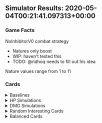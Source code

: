 ## Simulator Results: 2020-05-04T00:21:41.097313+00:00

### Game Facts
NoInhibitorV0 combat strategy
- Natures only boost
- WIP: haven't tested this
- TODO: @ridhoq needs to fill out his idea

Nature values range from 1 to 11

### Cards

<details><summary>Baselines</summary>

#### Baseline HP with no investment (B-tier cursed clown)

Nature | Value | Stat | Value 
------ | --- | ---- | --- 
**stupid** | 1 | **HP** | 1
**baby** | 1 | **EVA** | 0%
**clown** | 6 | **ARMOR** | 5
**horny** | 4 | **DMG** | 31
**cursed** | 4 | **CRIT** | 27%
**feral** | 3 | **SPEED** | 20.8


#### Baseline DMG with no investment (B-tier feral clown)

Nature | Value | Stat | Value 
------ | --- | ---- | --- 
**stupid** | 3 | **HP** | 21
**baby** | 2 | **EVA** | 9%
**clown** | 6 | **ARMOR** | 5
**horny** | 1 | **DMG** | 1
**cursed** | 1 | **CRIT** | 0%
**feral** | 6 | **SPEED** | 50.5


</details>

<details><summary>HP Simulations</summary>

#### Lowest Possible HP in the game (B-tier horny baby)

Nature | Value | Stat | Value 
------ | --- | ---- | --- 
**stupid** | 1 | **HP** | 1
**baby** | 11 | **EVA** | 90%
**clown** | 1 | **ARMOR** | 0
**horny** | 4 | **DMG** | 31
**cursed** | 1 | **CRIT** | 0%
**feral** | 1 | **SPEED** | 1.0


#### Really Unlucky HP example (B-tier stupid and feral)

Nature | Value | Stat | Value 
------ | --- | ---- | --- 
**stupid** | 5 | **HP** | 41
**baby** | 3 | **EVA** | 18%
**clown** | 1 | **ARMOR** | 0
**horny** | 5 | **DMG** | 41
**cursed** | 1 | **CRIT** | 0%
**feral** | 4 | **SPEED** | 30.7


#### Unlucky HP example (B-tier stupid and feral)

Nature | Value | Stat | Value 
------ | --- | ---- | --- 
**stupid** | 5 | **HP** | 41
**baby** | 2 | **EVA** | 9%
**clown** | 1 | **ARMOR** | 0
**horny** | 6 | **DMG** | 50
**cursed** | 1 | **CRIT** | 0%
**feral** | 4 | **SPEED** | 30.7


#### Middle HP example (B-tier stupid and feral)

Nature | Value | Stat | Value 
------ | --- | ---- | --- 
**stupid** | 5 | **HP** | 41
**baby** | 1 | **EVA** | 0%
**clown** | 1 | **ARMOR** | 0
**horny** | 7 | **DMG** | 60
**cursed** | 1 | **CRIT** | 0%
**feral** | 4 | **SPEED** | 30.7


#### Lucky HP example (B-tier stupid and feral)

Nature | Value | Stat | Value 
------ | --- | ---- | --- 
**stupid** | 6 | **HP** | 50
**baby** | 1 | **EVA** | 0%
**clown** | 1 | **ARMOR** | 0
**horny** | 6 | **DMG** | 50
**cursed** | 1 | **CRIT** | 0%
**feral** | 4 | **SPEED** | 30.7


#### Really Lucky HP example (B-tier stupid and feral)

Nature | Value | Stat | Value 
------ | --- | ---- | --- 
**stupid** | 7 | **HP** | 60
**baby** | 1 | **EVA** | 0%
**clown** | 1 | **ARMOR** | 0
**horny** | 5 | **DMG** | 41
**cursed** | 1 | **CRIT** | 0%
**feral** | 4 | **SPEED** | 30.7


#### Highest Possible HP in the game (B-tier stupid and horny)

Nature | Value | Stat | Value 
------ | --- | ---- | --- 
**stupid** | 11 | **HP** | 100
**baby** | 1 | **EVA** | 0%
**clown** | 1 | **ARMOR** | 0
**horny** | 4 | **DMG** | 31
**cursed** | 1 | **CRIT** | 0%
**feral** | 1 | **SPEED** | 1.0


</details>

<details><summary>DMG Simulations</summary>

#### Lowest Possible DMG in the game (B-tier cursed clown)

Nature | Value | Stat | Value 
------ | --- | ---- | --- 
**stupid** | 1 | **HP** | 1
**baby** | 1 | **EVA** | 0%
**clown** | 4 | **ARMOR** | 3
**horny** | 1 | **DMG** | 1
**cursed** | 11 | **CRIT** | 90%
**feral** | 1 | **SPEED** | 1.0


#### Really Unlucky DMG example (B-tier stupid and horny)

Nature | Value | Stat | Value 
------ | --- | ---- | --- 
**stupid** | 5 | **HP** | 41
**baby** | 2 | **EVA** | 9%
**clown** | 3 | **ARMOR** | 2
**horny** | 5 | **DMG** | 41
**cursed** | 3 | **CRIT** | 18%
**feral** | 1 | **SPEED** | 1.0


#### Unlucky DMG example (B-tier stupid and horny)

Nature | Value | Stat | Value 
------ | --- | ---- | --- 
**stupid** | 5 | **HP** | 41
**baby** | 2 | **EVA** | 9%
**clown** | 3 | **ARMOR** | 2
**horny** | 5 | **DMG** | 41
**cursed** | 2 | **CRIT** | 9%
**feral** | 2 | **SPEED** | 10.9


#### Middle DMG example (B-tier stupid and horny)

Nature | Value | Stat | Value 
------ | --- | ---- | --- 
**stupid** | 5 | **HP** | 41
**baby** | 2 | **EVA** | 9%
**clown** | 3 | **ARMOR** | 2
**horny** | 5 | **DMG** | 41
**cursed** | 1 | **CRIT** | 0%
**feral** | 3 | **SPEED** | 20.8


#### Lucky DMG example (B-tier stupid and horny)

Nature | Value | Stat | Value 
------ | --- | ---- | --- 
**stupid** | 5 | **HP** | 41
**baby** | 2 | **EVA** | 9%
**clown** | 3 | **ARMOR** | 2
**horny** | 6 | **DMG** | 50
**cursed** | 1 | **CRIT** | 0%
**feral** | 2 | **SPEED** | 10.9


#### Really Lucky DMG example (B-tier stupid and horny)

Nature | Value | Stat | Value 
------ | --- | ---- | --- 
**stupid** | 5 | **HP** | 41
**baby** | 2 | **EVA** | 9%
**clown** | 3 | **ARMOR** | 2
**horny** | 7 | **DMG** | 60
**cursed** | 1 | **CRIT** | 0%
**feral** | 1 | **SPEED** | 1.0


#### Unlikely DMG example 1 (B-tier stupid and horny)

Nature | Value | Stat | Value 
------ | --- | ---- | --- 
**stupid** | 4 | **HP** | 31
**baby** | 2 | **EVA** | 9%
**clown** | 3 | **ARMOR** | 2
**horny** | 8 | **DMG** | 70
**cursed** | 1 | **CRIT** | 0%
**feral** | 1 | **SPEED** | 1.0


#### Unlikely DMG example 2 (B-tier stupid and horny)

Nature | Value | Stat | Value 
------ | --- | ---- | --- 
**stupid** | 4 | **HP** | 31
**baby** | 2 | **EVA** | 9%
**clown** | 2 | **ARMOR** | 1
**horny** | 9 | **DMG** | 80
**cursed** | 1 | **CRIT** | 0%
**feral** | 1 | **SPEED** | 1.0


#### Unlikely DMG example 3 (B-tier stupid and horny)

Nature | Value | Stat | Value 
------ | --- | ---- | --- 
**stupid** | 4 | **HP** | 31
**baby** | 1 | **EVA** | 0%
**clown** | 2 | **ARMOR** | 1
**horny** | 10 | **DMG** | 90
**cursed** | 1 | **CRIT** | 0%
**feral** | 1 | **SPEED** | 1.0


#### Highest Possible DMG in the game (B-tier horny and stupid)

Nature | Value | Stat | Value 
------ | --- | ---- | --- 
**stupid** | 1 | **HP** | 1
**baby** | 1 | **EVA** | 0%
**clown** | 4 | **ARMOR** | 3
**horny** | 11 | **DMG** | 100
**cursed** | 1 | **CRIT** | 0%
**feral** | 1 | **SPEED** | 1.0


</details>

<details><summary>Random Interesting Cards</summary>

#### Matt Morgan (S-tier cursed clown)

Nature | Value | Stat | Value 
------ | --- | ---- | --- 
**stupid** | 1 | **HP** | 1
**baby** | 6 | **EVA** | 45%
**clown** | 3 | **ARMOR** | 2
**horny** | 1 | **DMG** | 1
**cursed** | 7 | **CRIT** | 54%
**feral** | 2 | **SPEED** | 10.9


#### Kim Jong Un's Little Sister (S-tier horny baby)

Nature | Value | Stat | Value 
------ | --- | ---- | --- 
**stupid** | 3 | **HP** | 21
**baby** | 6 | **EVA** | 45%
**clown** | 1 | **ARMOR** | 0
**horny** | 7 | **DMG** | 60
**cursed** | 2 | **CRIT** | 9%
**feral** | 1 | **SPEED** | 1.0


#### TLP (C-tier horny and feral)

Nature | Value | Stat | Value 
------ | --- | ---- | --- 
**stupid** | 1 | **HP** | 1
**baby** | 2 | **EVA** | 9%
**clown** | 3 | **ARMOR** | 2
**horny** | 5 | **DMG** | 41
**cursed** | 2 | **CRIT** | 9%
**feral** | 3 | **SPEED** | 20.8


</details>

<details><summary>Balanced Cards</summary>

#### Balanced S (S-tier stupid and horny)

Nature | Value | Stat | Value 
------ | --- | ---- | --- 
**stupid** | 6 | **HP** | 50
**baby** | 2 | **EVA** | 9%
**clown** | 2 | **ARMOR** | 1
**horny** | 6 | **DMG** | 50
**cursed** | 2 | **CRIT** | 9%
**feral** | 2 | **SPEED** | 10.9


#### Balanced A (A-tier stupid and horny)

Nature | Value | Stat | Value 
------ | --- | ---- | --- 
**stupid** | 5 | **HP** | 41
**baby** | 3 | **EVA** | 18%
**clown** | 3 | **ARMOR** | 2
**horny** | 5 | **DMG** | 41
**cursed** | 2 | **CRIT** | 9%
**feral** | 2 | **SPEED** | 10.9


#### Balanced B (B-tier stupid and horny)

Nature | Value | Stat | Value 
------ | --- | ---- | --- 
**stupid** | 4 | **HP** | 31
**baby** | 3 | **EVA** | 18%
**clown** | 3 | **ARMOR** | 2
**horny** | 4 | **DMG** | 31
**cursed** | 3 | **CRIT** | 18%
**feral** | 2 | **SPEED** | 10.9


#### Balanced C (C-tier stupid and horny)

Nature | Value | Stat | Value 
------ | --- | ---- | --- 
**stupid** | 3 | **HP** | 21
**baby** | 3 | **EVA** | 18%
**clown** | 3 | **ARMOR** | 2
**horny** | 3 | **DMG** | 21
**cursed** | 2 | **CRIT** | 9%
**feral** | 2 | **SPEED** | 10.9


#### Balanced F (F-tier stupid and horny)

Nature | Value | Stat | Value 
------ | --- | ---- | --- 
**stupid** | 2 | **HP** | 11
**baby** | 2 | **EVA** | 9%
**clown** | 2 | **ARMOR** | 1
**horny** | 2 | **DMG** | 11
**cursed** | 1 | **CRIT** | 0%
**feral** | 1 | **SPEED** | 1.0


</details>


